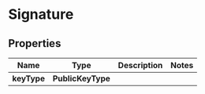 

# Signature


## Properties

| Name | Type | Description | Notes |
|------------ | ------------- | ------------- | -------------|
|**keyType** | **PublicKeyType** |  |  |




